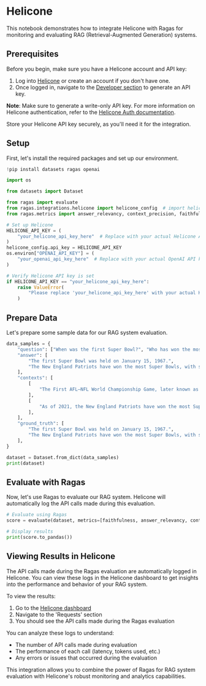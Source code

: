 # Helicone

This notebook demonstrates how to integrate Helicone with Ragas for monitoring and evaluating RAG (Retrieval-Augmented Generation) systems.

## Prerequisites

Before you begin, make sure you have a Helicone account and API key:

1. Log into [Helicone](https://www.helicone.ai) or create an account if you don't have one.
2. Once logged in, navigate to the [Developer section](https://helicone.ai/developer) to generate an API key.

**Note**: Make sure to generate a write-only API key. For more information on Helicone authentication, refer to the [Helicone Auth documentation](https://docs.helicone.ai/getting-started/helicone-api-keys).

Store your Helicone API key securely, as you'll need it for the integration.

## Setup

First, let's install the required packages and set up our environment.


```python
!pip install datasets ragas openai
```


```python
import os

from datasets import Dataset

from ragas import evaluate
from ragas.integrations.helicone import helicone_config  # import helicone_config
from ragas.metrics import answer_relevancy, context_precision, faithfulness

# Set up Helicone
HELICONE_API_KEY = (
    "your_helicone_api_key_here"  # Replace with your actual Helicone API key
)
helicone_config.api_key = HELICONE_API_KEY
os.environ["OPENAI_API_KEY"] = (
    "your_openai_api_key_here"  # Replace with your actual OpenAI API key
)

# Verify Helicone API key is set
if HELICONE_API_KEY == "your_helicone_api_key_here":
    raise ValueError(
        "Please replace 'your_helicone_api_key_here' with your actual Helicone API key."
    )
```

## Prepare Data

Let's prepare some sample data for our RAG system evaluation.


```python
data_samples = {
    "question": ["When was the first Super Bowl?", "Who has won the most Super Bowls?"],
    "answer": [
        "The first Super Bowl was held on January 15, 1967.",
        "The New England Patriots have won the most Super Bowls, with six championships.",
    ],
    "contexts": [
        [
            "The First AFL–NFL World Championship Game, later known as Super Bowl I, was played on January 15, 1967, at the Los Angeles Memorial Coliseum in Los Angeles, California."
        ],
        [
            "As of 2021, the New England Patriots have won the most Super Bowls with six championships, all under the leadership of quarterback Tom Brady and head coach Bill Belichick."
        ],
    ],
    "ground_truth": [
        "The first Super Bowl was held on January 15, 1967.",
        "The New England Patriots have won the most Super Bowls, with six championships as of 2021.",
    ],
}

dataset = Dataset.from_dict(data_samples)
print(dataset)
```

## Evaluate with Ragas

Now, let's use Ragas to evaluate our RAG system. Helicone will automatically log the API calls made during this evaluation.


```python
# Evaluate using Ragas
score = evaluate(dataset, metrics=[faithfulness, answer_relevancy, context_precision])

# Display results
print(score.to_pandas())
```

## Viewing Results in Helicone

The API calls made during the Ragas evaluation are automatically logged in Helicone. You can view these logs in the Helicone dashboard to get insights into the performance and behavior of your RAG system.

To view the results:
1. Go to the [Helicone dashboard](https://www.helicone.ai/dashboard)
2. Navigate to the 'Requests' section
3. You should see the API calls made during the Ragas evaluation

You can analyze these logs to understand:
- The number of API calls made during evaluation
- The performance of each call (latency, tokens used, etc.)
- Any errors or issues that occurred during the evaluation

This integration allows you to combine the power of Ragas for RAG system evaluation with Helicone's robust monitoring and analytics capabilities.
